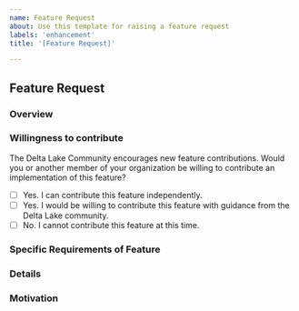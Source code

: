 ```yaml
---
name: Feature Request
about: Use this template for raising a feature request
labels: 'enhancement'
title: '[Feature Request]'

---
```


## Feature Request

### Overview
<!-- Provide a high-level description of the feature request. -->

### Willingness to contribute
The Delta Lake Community encourages new feature contributions. Would you or another member of your organization be willing to contribute an implementation of this feature?

- [ ] Yes. I can contribute this feature independently.
- [ ] Yes. I would be willing to contribute this feature with guidance from the Delta Lake community.
- [ ] No. I cannot contribute this feature at this time.

### Specific Requirements of Feature

<!-- What kind of features are required by the users? -->

### Details

<!--
Use this section to include any additional information about the feature. If you have a proposal for how to implement this feature, please include it here. For implementation guidelines, please read our contributor guidelines: https://github.com/delta-io/delta/blob/master/CONTRIBUTING.md
-->

### Motivation

<!-- How will this feature be used? Why is it important? Who will benefit from it? -->
